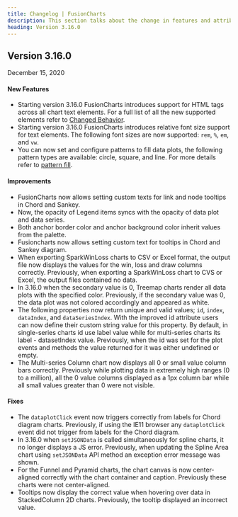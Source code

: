 ```yaml
---
title: Changelog | FusionCharts
description: This section talks about the change in features and attributes with latest released version.
heading: Version 3.16.0
---
```


<h2 class="sub-heading">Version 3.16.0</h2>

<p class="release-date">December 15, 2020</p>

<h4>New Features</h4>

-  Starting version 3.16.0 FusionCharts introduces support for HTML tags across all chart text elements.
   For a full list of all the new supported elements refer to [Changed Behavior](/dev/change-behavior).
-  Starting version 3.16.0 FusionCharts introduces relative font size support for text elements. The following font sizes are now supported: `rem`, `%`, `em`, and `vw`.
-  You can now set and configure patterns to fill data plots, the following pattern types are available: circle, square, and line. For more details refer to [pattern fill](/dev/chart-guide/chart-configurations/data-plot#add-pattern-fill-to-data-plots).

<h4>Improvements</h4>

-  FusionCharts now allows setting custom texts for link and node tooltips in Chord and Sankey.
-  Now, the opacity of Legend items syncs with the opacity of data plot and data series.
-  Both anchor border color and anchor background color inherit values from the palette.
-  Fusioncharts now allows setting custom text for tooltips in Chord and Sankey diagram.
-  When exporting SparkWinLoss charts to CSV or Excel format, the output file now displays the values for the win, loss and draw columns correctly. Previously, when exporting a SparkWinLoss chart to CVS or Excel, the output files contained no data.
-  In 3.16.0 when the secondary value is 0, Treemap charts render all data plots with the specified color. Previously, if the secondary value was 0, the data plot was not colored accordingly and appeared as white.
-  The following properties now return unique and valid values; `id`, `index`, `dataIndex`, and `dataSeriesIndex`. With the improved id attribute users can now define their custom string value for this property. By default, in single-series charts id use label value while for multi-series charts its label - datasetIndex value. Previously, when the id was set for the plot events and methods the value returned for it was either undefined or empty.
-  The Multi-series Column chart now displays all 0 or small value column bars correctly. Previously while plotting data in extremely high ranges (0 to a million), all the 0 value columns displayed as a 1px column bar while all small values greater than 0 were not visible.

<h4>Fixes</h4>

-  The `dataplotClick` event now triggers correctly from labels for Chord diagram charts. Previously, if using the IE11 browser any `dataplotClick` event did not trigger from labels for the Chord diagram.
-  In 3.16.0 when `setJSONData` is called simultaneously for spline charts, it no longer displays a JS error. Previously, when updating the Spline Area chart using `setJSONData` API method an exception error message was shown.
-  For the Funnel and Pyramid charts, the chart canvas is now center-aligned correctly with the chart container and caption. Previously these charts were not center-aligned.
-  Tooltips now display the correct value when hovering over data in StackedColumn 2D charts. Previously, the tooltip displayed an incorrect value.
